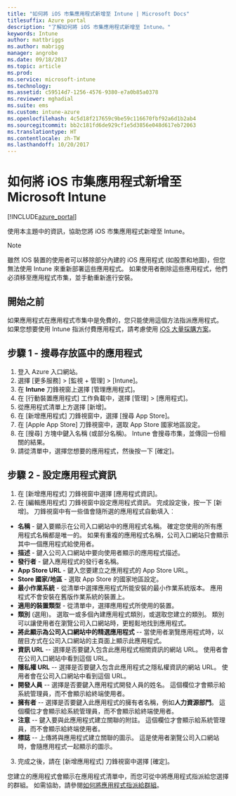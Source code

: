 ```yaml
---
title: "如何將 iOS 市集應用程式新增至 Intune | Microsoft Docs"
titlesuffix: Azure portal
description: "了解如何將 iOS 市集應用程式新增至 Intune。"
keywords: Intune
author: mattbriggs
ms.author: mabrigg
manager: angrobe
ms.date: 09/18/2017
ms.topic: article
ms.prod: 
ms.service: microsoft-intune
ms.technology: 
ms.assetid: c59514d7-1256-4576-9380-e7a0b85a0378
ms.reviewer: mghadial
ms.suite: ems
ms.custom: intune-azure
ms.openlocfilehash: 4c5d18f217659c9be59c116670fbf92a6d1b2ab4
ms.sourcegitcommit: bb2c181fd6de929cf1e5d3856e048d617eb72063
ms.translationtype: HT
ms.contentlocale: zh-TW
ms.lasthandoff: 10/20/2017
---
```

# <a name="how-to-add-ios-store-apps-to-microsoft-intune"></a>如何將 iOS 市集應用程式新增至 Microsoft Intune

[!INCLUDE[azure_portal](./includes/azure_portal.md)]


使用本主題中的資訊，協助您將 iOS 市集應用程式新增至 Intune。

>[!NOTE]
>雖然 IOS 裝置的使用者可以移除部分內建的 iOS 應用程式 (如股票和地圖)，但您無法使用 Intune 來重新部署這些應用程式。 如果使用者刪除這些應用程式，他們必須移至應用程式市集，並手動重新進行安裝。

## <a name="before-you-start"></a>開始之前

如果應用程式在應用程式市集中是免費的，您只能使用這個方法指派應用程式。 如果您想要使用 Intune 指派付費應用程式，請考慮使用 [iOS 大量採購方案](vpp-apps-ios.md)。


## <a name="step-1---search-for-the-app-in-the-store"></a>步驟 1 - 搜尋存放區中的應用程式

1. 登入 Azure 入口網站。
2. 選擇 [更多服務]  >  [監視 + 管理]  >  [Intune]。
3. 在 **Intune** 刀鋒視窗上選擇 [管理應用程式]。
4. 在 [行動裝置應用程式] 工作負載中，選擇 [管理] > [應用程式]。
5. 從應用程式清單上方選擇 [新增]。
6. 在 [新增應用程式] 刀鋒視窗中，選擇 [搜尋 App Store]。
7. 在 [Apple App Store] 刀鋒視窗中，選取 App Store 國家地區設定。
8. 在 [搜尋] 方塊中鍵入名稱 (或部分名稱)。 Intune 會搜尋市集，並傳回一份相關的結果。
9. 請從清單中，選擇您想要的應用程式，然後按一下 [確定]。

## <a name="step-2---configure-app-information"></a>步驟 2 - 設定應用程式資訊

1. 在 [新增應用程式] 刀鋒視窗中選擇 [應用程式資訊]。
2. 在 [編輯應用程式] 刀鋒視窗中設定應用程式資訊。 完成設定後，按一下 [新增]。 刀鋒視窗中有一些值會隨所選的應用程式自動填入︰
- **名稱** - 鍵入要顯示在公司入口網站中的應用程式名稱。 確定您使用的所有應用程式名稱都是唯一的。 如果有重複的應用程式名稱，公司入口網站只會顯示其中一個應用程式給使用者。
- **描述** - 鍵入公司入口網站中要向使用者顯示的應用程式描述。
- **發行者** - 鍵入應用程式的發行者名稱。
- **App Store URL** - 鍵入您要建立之應用程式的 App Store URL。
- **Store 國家/地區** - 選取 App Store 的國家地區設定。
- **最小作業系統** - 從清單中選擇應用程式所能安裝的最小作業系統版本。 應用程式不會安裝在舊版作業系統的裝置上。
- **適用的裝置類型** - 從清單中，選擇應用程式所使用的裝置。
- **類別** (選用)。 選取一或多個內建應用程式類別，或選取您建立的類別。 類別可以讓使用者在瀏覽公司入口網站時，更輕鬆地找到應用程式。
- **將此顯示為公司入口網站中的精選應用程式** -- 當使用者瀏覽應用程式時，以醒目方式在公司入口網站的主頁面上顯示此應用程式。
- **資訊 URL** -- 選擇是否要鍵入包含此應用程式相關資訊的網站 URL。 使用者會在公司入口網站中看到這個 URL。
- **隱私權 URL** -- 選擇是否要鍵入包含此應用程式之隱私權資訊的網站 URL。 使用者會在公司入口網站中看到這個 URL。
- **開發人員** -- 選擇是否要鍵入應用程式開發人員的姓名。 這個欄位才會顯示給系統管理員，而不會顯示給終端使用者。
- **擁有者** -- 選擇是否要鍵入此應用程式的擁有者名稱，例如**人力資源部門**。  這個欄位才會顯示給系統管理員，而不會顯示給終端使用者。
- **注意** -- 鍵入要與此應用程式建立關聯的附註。 這個欄位才會顯示給系統管理員，而不會顯示給終端使用者。
- **標誌** -- 上傳將與應用程式建立關聯的圖示。 這是使用者瀏覽公司入口網站時，會隨應用程式一起顯示的圖示。
3. 完成之後，請在 [新增應用程式] 刀鋒視窗中選擇 [確定]。

您建立的應用程式會顯示在應用程式清單中，而您可從中將應用程式指派給您選擇的群組。 如需協助，請參閱[如何將應用程式指派給群組](apps-deploy.md)。
